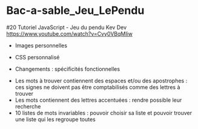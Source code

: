 # Bac-a-sable_Jeu_LePendu

#20 Tutoriel JavaScript - Jeu du pendu
Kev Dev
https://www.youtube.com/watch?v=Cvy0VBqMliw

+ Images personnelles
+ CSS personnalisé

+ Changements : spécificités fonctionnelles
- Les mots à trouver contiennent des espaces et/ou des apostrophes : ces signes ne doivent pas être comptabilisés comme des lettres à trouver
- Les mots contiennent des lettres accentuées : rendre possible leur recherche
- 10 listes de mots invariables : pouvoir choisir sa liste et pouvoir trouver une liste qui les regroupe toutes
